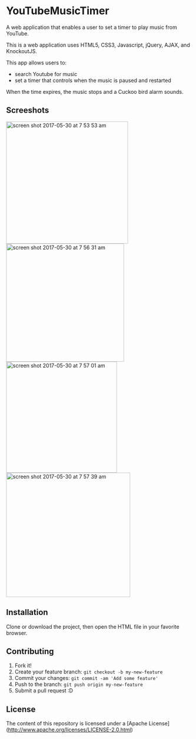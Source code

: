 # YouTubeMusicTimer
A web application that enables a user to set a timer to play music from YouTube.

This is a web application uses HTML5, CSS3, Javascript, jQuery, AJAX, and KnockoutJS.

This app allows users to:
- search Youtube for music
- set a timer that controls when the music is paused and restarted

When the time expires, the music stops and a Cuckoo bird alarm sounds.

## Screeshots

<img width="331" alt="screen shot 2017-05-30 at 7 53 53 am" src="https://cloud.githubusercontent.com/assets/19802832/26584481/8695d64e-450e-11e7-869b-3422ea975a01.png">
<img width="320" alt="screen shot 2017-05-30 at 7 56 31 am" src="https://cloud.githubusercontent.com/assets/19802832/26584482/86a30c2e-450e-11e7-9e69-7f8f9e229be1.png">
<img width="301" alt="screen shot 2017-05-30 at 7 57 01 am" src="https://cloud.githubusercontent.com/assets/19802832/26584484/86a4b3a8-450e-11e7-8258-a2ce0a1015e2.png">
<img width="337" alt="screen shot 2017-05-30 at 7 57 39 am" src="https://cloud.githubusercontent.com/assets/19802832/26584483/86a4fed0-450e-11e7-91ed-d51e247d980d.png">

## Installation

Clone or download the project, then open the HTML file in your favorite browser.

## Contributing

1. Fork it!
2. Create your feature branch: `git checkout -b my-new-feature`
3. Commit your changes: `git commit -am 'Add some feature'`
4. Push to the branch: `git push origin my-new-feature`
5. Submit a pull request :D

## License

The content of this repository is licensed under a [Apache License] (http://www.apache.org/licenses/LICENSE-2.0.html)
